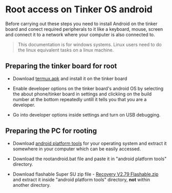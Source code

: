 # Root access on Tinker OS android

Before carrying out these steps you need to install Android on the tinker board and conect required peripherals to it like a keyboard, mouse, screen and connect it to a network where your computer is also connected to.


> This documentation is for windows systems. Linux users need to do the linux equivalent tasks on a linux machine.

## Preparing the tinker board for root

* Download [termux.apk](https://termux-api.apk.gold/android-6.0.1) and install it on the tinker board

* Enable developer options on the tinker board's android OS by selecting the about phone/tinker board in settings and clickiing on the build number at the bottom repeatedly untill it tells you that you are a developer.

* Go into developer options inside settings and turn on USB debugging.


## Preparing the PC for rooting

* Download [android platform tools](https://developer.android.com/studio/releases/platform-tools) for your operating system and extract it somewhere in your computer which can be easily accessed.

* Download the rootandroid.bat file and paste it in "android platform tools" directory.

* Download flashable Super SU zip file - [Recovery V2.79 Flashable.zip](https://supersuroot.org/download/) and extract it inside "android platform tools" directory, **not** within another directory.
